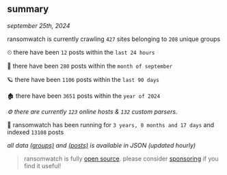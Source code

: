 
## summary
_september 25th, 2024_

ransomwatch is currently crawling `427` sites belonging to `208` unique groups

⏲ there have been `12` posts within the `last 24 hours`

🦈 there have been `280` posts within the `month of september`

🪐 there have been `1106` posts within the `last 90 days`

🏚 there have been `3651` posts within the `year of 2024`

_⚙️ there are currently `123` online hosts & `132` custom parsers._

🦕 ransomwatch has been running for `3 years, 0 months and 17 days` and indexed `13108` posts

_all data  [(groups)](http://ransomwhat.telemetry.ltd/groups) and [(posts)](http://ransomwhat.telemetry.ltd/posts) is available in JSON (updated hourly)_

> ransomwatch is fully [open source](https://github.com/joshhighet/ransomwatch#ransomwatch--). please consider [sponsoring](https://github.com/sponsors/joshhighet) if you find it useful!
